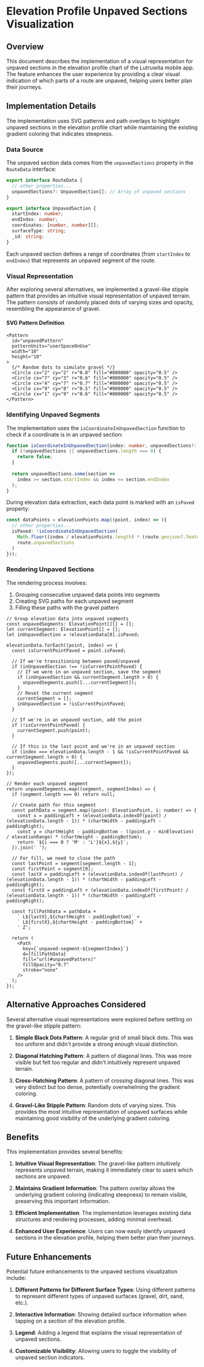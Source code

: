 # Elevation Profile Unpaved Sections Visualization

## Overview

This document describes the implementation of a visual representation for unpaved sections in the elevation profile chart of the Lutruwita mobile app. The feature enhances the user experience by providing a clear visual indication of which parts of a route are unpaved, helping users better plan their journeys.

## Implementation Details

The implementation uses SVG patterns and path overlays to highlight unpaved sections in the elevation profile chart while maintaining the existing gradient coloring that indicates steepness.

### Data Source

The unpaved section data comes from the `unpavedSections` property in the `RouteData` interface:

```typescript
export interface RouteData {
  // other properties...
  unpavedSections?: UnpavedSection[]; // Array of unpaved sections
}

export interface UnpavedSection {
  startIndex: number;
  endIndex: number;
  coordinates: [number, number][];
  surfaceType: string;
  _id: string;
}
```

Each unpaved section defines a range of coordinates (from `startIndex` to `endIndex`) that represents an unpaved segment of the route.

### Visual Representation

After exploring several alternatives, we implemented a gravel-like stipple pattern that provides an intuitive visual representation of unpaved terrain. The pattern consists of randomly placed dots of varying sizes and opacity, resembling the appearance of gravel.

#### SVG Pattern Definition

```tsx
<Pattern
  id="unpavedPattern"
  patternUnits="userSpaceOnUse"
  width="10"
  height="10"
>
  {/* Random dots to simulate gravel */}
  <Circle cx="2" cy="2" r="0.8" fill="#000000" opacity="0.5" />
  <Circle cx="7" cy="3" r="0.6" fill="#000000" opacity="0.5" />
  <Circle cx="4" cy="7" r="0.7" fill="#000000" opacity="0.5" />
  <Circle cx="9" cy="8" r="0.5" fill="#000000" opacity="0.5" />
  <Circle cx="1" cy="9" r="0.6" fill="#000000" opacity="0.5" />
</Pattern>
```

### Identifying Unpaved Segments

The implementation uses the `isCoordinateInUnpavedSection` function to check if a coordinate is in an unpaved section:

```typescript
function isCoordinateInUnpavedSection(index: number, unpavedSections?: UnpavedSection[]) {
  if (!unpavedSections || unpavedSections.length === 0) {
    return false;
  }
  
  return unpavedSections.some(section => 
    index >= section.startIndex && index <= section.endIndex
  );
}
```

During elevation data extraction, each data point is marked with an `isPaved` property:

```typescript
const dataPoints = elevationPoints.map((point, index) => ({
  // other properties...
  isPaved: !isCoordinateInUnpavedSection(
    Math.floor((index / elevationPoints.length) * (route.geojson?.features[0]?.geometry?.coordinates?.length || 0)), 
    route.unpavedSections
  )
}));
```

### Rendering Unpaved Sections

The rendering process involves:

1. Grouping consecutive unpaved data points into segments
2. Creating SVG paths for each unpaved segment
3. Filling these paths with the gravel pattern

```tsx
// Group elevation data into unpaved segments
const unpavedSegments: ElevationPoint[][] = [];
let currentSegment: ElevationPoint[] = [];
let inUnpavedSection = !elevationData[0].isPaved;

elevationData.forEach((point, index) => {
  const isCurrentPointPaved = point.isPaved;
  
  // If we're transitioning between paved/unpaved
  if (inUnpavedSection !== !isCurrentPointPaved) {
    // If we were in an unpaved section, save the segment
    if (inUnpavedSection && currentSegment.length > 0) {
      unpavedSegments.push([...currentSegment]);
    }
    // Reset the current segment
    currentSegment = [];
    inUnpavedSection = !isCurrentPointPaved;
  }
  
  // If we're in an unpaved section, add the point
  if (!isCurrentPointPaved) {
    currentSegment.push(point);
  }
  
  // If this is the last point and we're in an unpaved section
  if (index === elevationData.length - 1 && !isCurrentPointPaved && currentSegment.length > 0) {
    unpavedSegments.push([...currentSegment]);
  }
});

// Render each unpaved segment
return unpavedSegments.map((segment, segmentIndex) => {
  if (segment.length === 0) return null;
  
  // Create path for this segment
  const pathData = segment.map((point: ElevationPoint, i: number) => {
    const x = paddingLeft + (elevationData.indexOf(point) / (elevationData.length - 1)) * (chartWidth - paddingLeft - paddingRight);
    const y = chartHeight - paddingBottom - ((point.y - minElevation) / elevationRange) * (chartHeight - paddingBottom);
    return `${i === 0 ? 'M' : 'L'}${x},${y}`;
  }).join(' ');
  
  // For fill, we need to close the path
  const lastPoint = segment[segment.length - 1];
  const firstPoint = segment[0];
  const lastX = paddingLeft + (elevationData.indexOf(lastPoint) / (elevationData.length - 1)) * (chartWidth - paddingLeft - paddingRight);
  const firstX = paddingLeft + (elevationData.indexOf(firstPoint) / (elevationData.length - 1)) * (chartWidth - paddingLeft - paddingRight);
  
  const fillPathData = pathData + 
    ` L${lastX},${chartHeight - paddingBottom}` +
    ` L${firstX},${chartHeight - paddingBottom}` +
    ' Z';
  
  return (
    <Path
      key={`unpaved-segment-${segmentIndex}`}
      d={fillPathData}
      fill="url(#unpavedPattern)"
      fillOpacity="0.7"
      stroke="none"
    />
  );
});
```

## Alternative Approaches Considered

Several alternative visual representations were explored before settling on the gravel-like stipple pattern:

1. **Simple Black Dots Pattern**: A regular grid of small black dots. This was too uniform and didn't provide a strong enough visual distinction.

2. **Diagonal Hatching Pattern**: A pattern of diagonal lines. This was more visible but felt too regular and didn't intuitively represent unpaved terrain.

3. **Cross-Hatching Pattern**: A pattern of crossing diagonal lines. This was very distinct but too dense, potentially overwhelming the gradient coloring.

4. **Gravel-Like Stipple Pattern**: Random dots of varying sizes. This provides the most intuitive representation of unpaved surfaces while maintaining good visibility of the underlying gradient coloring.

## Benefits

This implementation provides several benefits:

1. **Intuitive Visual Representation**: The gravel-like pattern intuitively represents unpaved terrain, making it immediately clear to users which sections are unpaved.

2. **Maintains Gradient Information**: The pattern overlay allows the underlying gradient coloring (indicating steepness) to remain visible, preserving this important information.

3. **Efficient Implementation**: The implementation leverages existing data structures and rendering processes, adding minimal overhead.

4. **Enhanced User Experience**: Users can now easily identify unpaved sections in the elevation profile, helping them better plan their journeys.

## Future Enhancements

Potential future enhancements to the unpaved sections visualization include:

1. **Different Patterns for Different Surface Types**: Using different patterns to represent different types of unpaved surfaces (gravel, dirt, sand, etc.).

2. **Interactive Information**: Showing detailed surface information when tapping on a section of the elevation profile.

3. **Legend**: Adding a legend that explains the visual representation of unpaved sections.

4. **Customizable Visibility**: Allowing users to toggle the visibility of unpaved section indicators.
